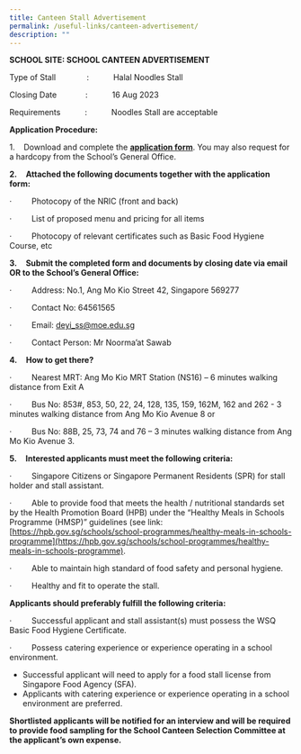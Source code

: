 ```yaml
---
title: Canteen Stall Advertisement
permalink: /useful-links/canteen-advertisement/
description: ""
---
```

**SCHOOL SITE: SCHOOL CANTEEN ADVERTISEMENT**

Type of Stall              :           Halal Noodles Stall

Closing Date             :           16 Aug 2023

Requirements           :           Noodles Stall are acceptable

**Application Procedure:**

1.    Download and complete the **[application form](/files/Useful%20Links/Cateen%20Advert/application%20form.pdf)**. You may also request for a hardcopy from the School’s General Office.

**2.**    **Attached the following documents together with the application form:**

·         Photocopy of the NRIC (front and back)

·         List of proposed menu and pricing for all items

·         Photocopy of relevant certificates such as Basic Food Hygiene Course, etc

**3.**    **Submit the completed form and documents by closing date via email OR to the School’s General Office:**

·         Address: No.1, Ang Mo Kio Street 42, Singapore 569277

·         Contact No: 64561565

·         Email: [deyi\_ss@moe.edu.sg](mailto:deyi_ss@moe.edu.sg)

·         Contact Person: Mr Noorma’at Sawab

**4.**    **How to get there?**

·         Nearest MRT: Ang Mo Kio MRT Station (NS16) – 6 minutes walking distance from Exit A

·         Bus No: 853#, 853, 50, 22, 24, 128, 135, 159, 162M, 162 and 262 - 3 minutes walking distance from Ang Mo Kio Avenue 8 or

·         Bus No: 88B, 25, 73, 74 and 76 – 3 minutes walking distance from Ang Mo Kio Avenue 3.

**5.**    **Interested applicants must meet the following criteria:**

·         Singapore Citizens or Singapore Permanent Residents (SPR) for stall holder and stall assistant.

·         Able to provide food that meets the health / nutritional standards set by the Health Promotion Board (HPB) under the “Healthy Meals in Schools Programme (HMSP)” guidelines (see link: 
[https://hpb.gov.sg/schools/school-programmes/healthy-meals-in-schools-programme](https://hpb.gov.sg/schools/school-programmes/healthy-meals-in-schools-programme).

·         Able to maintain high standard of food safety and personal hygiene.

·         Healthy and fit to operate the stall.

**Applicants should preferably fulfill the following criteria:**

·         Successful applicant and stall assistant(s) must possess the WSQ Basic Food Hygiene Certificate.

·         Possess catering experience or experience operating in a school environment.

*   Successful applicant will need to apply for a food stall license from Singapore Food Agency (SFA).
*   Applicants with catering experience or experience operating in a school environment are preferred.

**Shortlisted applicants will be notified for an interview and will be required to provide food sampling for the School Canteen Selection Committee at the applicant’s own expense.**